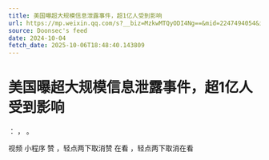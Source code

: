 ```yaml
---
title: 美国曝超大规模信息泄露事件，超1亿人受到影响
url: https://mp.weixin.qq.com/s?__biz=MzkwMTQyODI4Ng==&mid=2247494054&idx=1&sn=e34e2a1714c52dcffe51ff0743e56357
source: Doonsec's feed
date: 2024-10-04
fetch_date: 2025-10-06T18:48:40.143809
---
```


# 美国曝超大规模信息泄露事件，超1亿人受到影响

：
，
。

视频
小程序
赞
，轻点两下取消赞
在看
，轻点两下取消在看